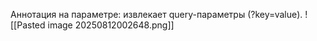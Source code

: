 Аннотация на параметре: извлекает query-параметры (?key=value).
![[Pasted image 20250812002648.png]]